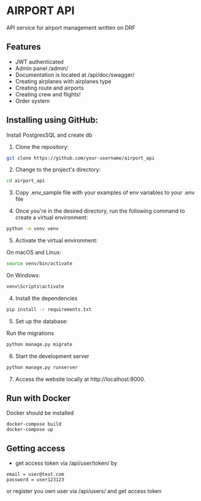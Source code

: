 # AIRPORT API
API service for airport management written on DRF

## Features

- JWT authenticated
- Admin panel /admin/
- Documentation is located at /api/doc/swagger/
- Creating airplanes with airplanes type
- Creating route and airports
- Creating crew and flights!
- Order system

## Installing using GitHub:
Install PostgresSQL and create db

1. Clone the repository:

```bash
git clone https://github.com/your-username/airport_api
```
2. Change to the project's directory:
```bash
cd airport_api
```
3. Сopy .env_sample file with your examples of env variables to your .env
file


4. Once you're in the desired directory, run the following command to create a virtual environment:
```bash
python -m venv venv
```
5. Activate the virtual environment:

On macOS and Linux:

```bash
source venv/bin/activate
```
On Windows:
```bash
venv\Scripts\activate
```

4. Install the dependencies

```bash
pip install -r requirements.txt
```

5. Set up the database:

Run the migrations

```bash
python manage.py migrate
```

6. Start the development server

```bash
python manage.py runserver
```

7. Access the website locally at http://localhost:8000.

## Run with Docker

Docker should be installed

```
docker-compose build
docker-compose up
```

## Getting access

- get access token via /api/user/token/ by 
```
email = user@test.com
password = user123123
```

or register you own user via /api/users/ and get access token
